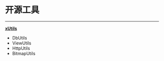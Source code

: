 # 开源工具 #
---
[**xUtils**](https://github.com/wyouflf/xUtils)

 * DbUtils
 * ViewUtils
 * HttpUtils
 * BitmapUtils
